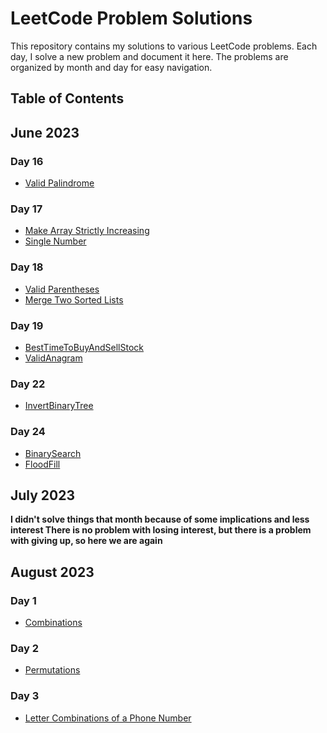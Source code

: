 # LeetCode Problem Solutions

This repository contains my solutions to various LeetCode problems. Each day, I solve a new problem and document it here. The problems are organized by month and day for easy navigation.

## Table of Contents
## June 2023

### Day 16
- [Valid Palindrome](src/Jun/Day16/ValidPalindrome.java)


### Day 17
- [Make Array Strictly Increasing](src/Jun/Day17/MakeArrayStrictlyIncreasing.java)
- [Single Number](src/Jun/Day17/SingleNumber.java)
### Day 18
- [Valid Parentheses](src/Jun/Day18/ValidParentheses.java)
- [Merge Two Sorted Lists](src/Jun/Day18/MergeTwoSortedLists.java)
### Day 19
- [BestTimeToBuyAndSellStock](src/Jun/Day19/BestTimeToBuyAndSellStock.java)
- [ValidAnagram](src/Jun/Day19/ValidAnagram.java)
### Day 22
- [InvertBinaryTree](src/Jun/Day22/InvertBinaryTree.java)

### Day 24
- [BinarySearch](src/Jun/Day24/BinarySearch.java)
- [FloodFill](src/Jun/Day24/FloodFill.java)

## July 2023

**I didn't solve things that month because of some implications and less interest
There is no problem with losing interest, but there is a problem with giving up, so here we are again**

## August 2023
### Day 1
- [Combinations](src/Aug/Day1/Combinations.java)
### Day 2 
- [Permutations](src/Aug/Day2/Permutations.java)
### Day 3
- [Letter Combinations of a Phone Number](src/Aug/Day3/LetterCombinationsOfaPhoneNumber.java)


